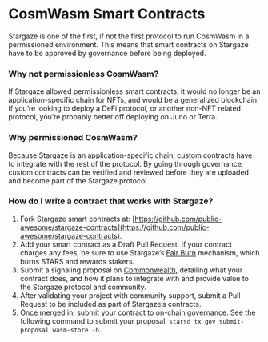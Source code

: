 # CosmWasm Smart Contracts

Stargaze is one of the first, if not the first protocol to run CosmWasm in a permissioned environment. This means that smart contracts on Stargaze have to be approved by governance before being deployed.

### Why not permissionless CosmWasm?

If Stargaze allowed permissionless smart contracts, it would no longer be an application-specific chain for NFTs, and would be a generalized blockchain. If you’re looking to deploy a DeFi protocol, or another non-NFT related protocol, you’re probably better off deploying on Juno or Terra.

### Why permissioned CosmWasm?

Because Stargaze is an application-specific chain, custom contracts have to integrate with the rest of the protocol. By going through governance, custom contracts can be verified and reviewed before they are uploaded and become part of the Stargaze protocol.

### How do I write a contract that works with Stargaze?

1. Fork Stargaze smart contracts at: [https://github.com/public-awesome/stargaze-contracts](https://github.com/public-awesome/stargaze-contracts).
2. Add your smart contract as a Draft Pull Request. If your contract charges any fees, be sure to use Stargaze’s [Fair Burn](https://github.com/public-awesome/stargaze-contracts/blob/main/packages/sg-std/src/fees.rs#L10) mechanism, which burns STARS and rewards stakers.
3. Submit a signaling proposal on [Commonwealth](https://commonwealth.im/stargaze/), detailing what your contract does, and how it plans to integrate with and provide value to the Stargaze protocol and community.
4. After validating your project with community support, submit a Pull Request to be included as part of Stargaze’s contracts.
5. Once merged in, submit your contract to on-chain governance. See the following command to submit your proposal: `starsd tx gov submit-proposal wasm-store -h`.
